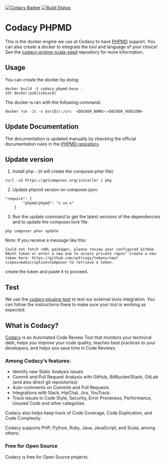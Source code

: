 [![Codacy Badge](https://api.codacy.com/project/badge/Grade/dbd3ae4c08d24490832393cb2a9474c4)](https://www.codacy.com/gh/codacy/codacy-phpmd?utm_source=github.com&amp;utm_medium=referral&amp;utm_content=codacy/codacy-phpmd&amp;utm_campaign=Badge_Grade)
[![Build Status](https://circleci.com/gh/codacy/codacy-phpmd.svg?style=shield&circle-token=:circle-token)](https://circleci.com/gh/codacy/codacy-phpmd)

# Codacy PHPMD

This is the docker engine we use at Codacy to have [PHPMD](http://phpmd.org/) support.
You can also create a docker to integrate the tool and language of your choice!
See the [codacy-engine-scala-seed](https://github.com/codacy/codacy-engine-scala-seed) repository for more information.

## Usage

You can create the docker by doing:

```
docker build -t codacy-phpmd-base .
sbt docker:publishLocal
```

The docker is ran with the following command:

```
docker run -it -v $srcDir:/src  <DOCKER_NAME>:<DOCKER_VERSION>
```

## Update Documentation

The documentation is updated manually by checking the official documentation rules in the [PHPMD repository](https://github.com/phpmd/phpmd).

## Update version

1.  Install php - (it will create the composer.phar file):

```
curl -sS https://getcomposer.org/installer | php 
```
2.  Update phpmd version on composer.json:

```
"require": {
        "phpmd/phpmd": "x.xx.x"
    }
```

3.  Run the update command to get the latest versions of the dependencies and to update the composer.lock file:

```
php composer.phar update
```

Note: If you receive a message like this:

```
Could not fetch <URL package>, please review your configured GitHub OAuth token or enter a new one to access private repos" Create a new token here: https://github.com/settings/tokens/new?scopes=&description=Composer to retrieve a token.
```

create the token and paste it to proceed.

## Test

We use the [codacy-plugins-test](https://github.com/codacy/codacy-plugins-test) to test our external tools integration.
You can follow the instructions there to make sure your tool is working as expected.

## What is Codacy?

[Codacy](https://www.codacy.com/) is an Automated Code Review Tool that monitors your technical debt, helps you improve your code quality, teaches best practices to your developers, and helps you save time in Code Reviews.

### Among Codacy’s features:

- Identify new Static Analysis issues
- Commit and Pull Request Analysis with GitHub, BitBucket/Stash, GitLab (and also direct git repositories)
- Auto-comments on Commits and Pull Requests
- Integrations with Slack, HipChat, Jira, YouTrack
- Track issues in Code Style, Security, Error Proneness, Performance, Unused Code and other categories

Codacy also helps keep track of Code Coverage, Code Duplication, and Code Complexity.

Codacy supports PHP, Python, Ruby, Java, JavaScript, and Scala, among others.

### Free for Open Source

Codacy is free for Open Source projects.
